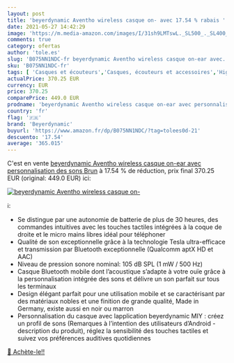 ```yaml
---
layout: post
title: 'beyerdynamic Aventho wireless casque on- avec 17.54 % rabais '
date: 2021-05-27 14:42:29
image: 'https://m.media-amazon.com/images/I/31sh9LMTswL._SL500_._SL400_.jpg'
comments: true
category: ofertas
author: 'tole.es'
slug: 'B075NN1NDC-fr beyerdynamic Aventho wireless casque on-ear avec...'
sku: 'B075NN1NDC-fr'
tags: [ 'Casques et écouteurs','Casques, écouteurs et accessoires','High-Tech','beyerdynamic', ]
actualPrice: 370.25 EUR
currency: EUR
price: 370.25
comparePrice: 449.0 EUR
prodname: 'beyerdynamic Aventho wireless casque on-ear avec personnalisation des sons Brun'
country: 'fr'
flag: '🇫🇷'
brand: 'Beyerdynamic'
buyurl: 'https://www.amazon.fr/dp/B075NN1NDC/?tag=tolees0d-21'
descuento: '17.54'
average: '365.015'
---
```


C'est en vente [beyerdynamic Aventho wireless casque on-ear avec personnalisation des sons Brun](https://www.amazon.fr/dp/B075NN1NDC/?tag=tolees0d-21)  à  17.54 % de réduction, prix final  370.25 EUR (original: 449.0 EUR) ici:

[![beyerdynamic Aventho wireless casque on-](https://m.media-amazon.com/images/I/31sh9LMTswL._SL500_._SL400_.jpg)](https://www.amazon.fr/dp/B075NN1NDC/?tag=tolees0d-21)

ℹ️:

- Se distingue par une autonomie de batterie de plus de 30 heures, des commandes intuitives avec les touches tactiles intégrées à la coque de droite et le micro mains libres idéal pour téléphoner
- Qualité de son exceptionnelle grâce à la technologie Tesla ultra-efficace et transmission par Bluetooth exceptionnelle (Qualcomm aptX HD et AAC)
- Niveau de pression sonore nominal: 105 dB SPL (1 mW / 500 Hz)
- Casque Bluetooth mobile dont l’acoustique s’adapte à votre ouïe grâce à la personnalisation intégrée des sons et délivre un son parfait sur tous les terminaux
- Design élégant parfait pour une utilisation mobile et se caractérisant par des matériaux nobles et une finition de grande qualité, Made in Germany, existe aussi en noir ou marron
- Personnalisation du casque avec lapplication beyerdynamic MIY : créez un profil de sons (Remarques à l’intention des utilisateurs d’Android - description du produit), réglez la sensibilité des touches tactiles et suivez vos préférences auditives quotidiennes

[🛒 Achète-le!!](https://www.amazon.fr/dp/B075NN1NDC/?tag=tolees0d-21)
